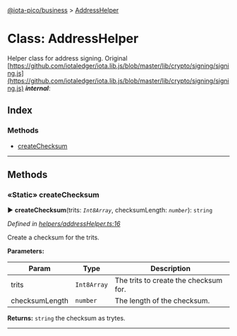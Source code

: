 [@iota-pico/business](../README.md) > [AddressHelper](../classes/addresshelper.md)



# Class: AddressHelper


Helper class for address signing. Original [https://github.com/iotaledger/iota.lib.js/blob/master/lib/crypto/signing/signing.js](https://github.com/iotaledger/iota.lib.js/blob/master/lib/crypto/signing/signing.js)
*__internal__*: 


## Index

### Methods

* [createChecksum](addresshelper.md#createchecksum)



---
## Methods
<a id="createchecksum"></a>

### «Static» createChecksum

► **createChecksum**(trits: *`Int8Array`*, checksumLength: *`number`*): `string`



*Defined in [helpers/addressHelper.ts:16](https://github.com/iotaeco/iota-pico-business/blob/d67547c/src/helpers/addressHelper.ts#L16)*



Create a checksum for the trits.


**Parameters:**

| Param | Type | Description |
| ------ | ------ | ------ |
| trits | `Int8Array`   |  The trits to create the checksum for. |
| checksumLength | `number`   |  The length of the checksum. |





**Returns:** `string`
the checksum as trytes.






___


